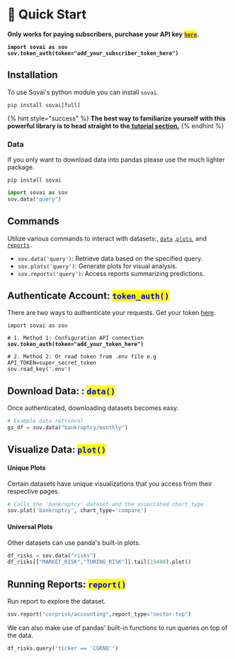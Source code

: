 # 🚀 Quick Start

**Only works for paying subscribers, purchase your API key** [<mark style="color:purple;">**`here`**</mark>](https://sov.ai/subscribe)**.**&#x20;

<pre class="language-python"><code class="lang-python"><strong>import sovai as sov
</strong><strong>sov.token_auth(token="add_your_subscriber_token_here")
</strong></code></pre>

## Installation

To use Sovai's python module you can install `sovai`.

```
pip install sovai[full]
```

{% hint style="success" %}
**The best way to familiarize yourself with this powerful library is to head straight to the**[ **tutorial section.**](tutorials.md)
{% endhint %}

### Data

If you only want to download data into pandas please use the much lighter package.&#x20;

```
pip install sovai
```

```python
import sovai as sov
sov.data("query")
```

## Commands

Utilize various commands to interact with datasets:, [`data`](quickstart.md#download-datasets) ,[`plots`](quickstart.md#visualizing-data), and [`reports`](quickstart.md#running-reports)`.`

* `sov.data('query')`: Retrieve data based on the specified query.
* `sov.plots('query')`: Generate plots for visual analysis.
* `sov.reports('query')`: Access reports summarizing predictions.

## Authenticate Account: <mark style="color:blue;">`token_auth()`</mark>

There are two ways to authenticate your requests. Get your token [here](https://sov.ai/home).

<pre class="language-python"><code class="lang-python">import sovai as sov

# 1. Method 1: Configuration API connection
<strong>sov.token_auth(token="add_your_token_here")
</strong>
# 2. Method 2: Or read token from .env file e.g API_TOKEN=super_secret_token
sov.read_key('.env')
</code></pre>

## Download Data: : <mark style="color:blue;">`data()`</mark>

Once authenticated, downloading datasets becomes easy.

```python
# Example data retrieval
gs_df = sov.data("bankruptcy/monthly")
```

## Visualize Data: <mark style="color:blue;">`plot()`</mark>

#### Unique Plots

Certain datasets have unique visualizations that you access from their respective pages.

```python
# Calls the 'bankruptcy' dataset and the associated chart_type
sov.plot('bankruptcy', chart_type='compare')
```

#### Universal Plots

Other datasets can use panda's built-in plots.

```python
df_risks = sov.data("risks")
df_risks[["MARKET_RISK","TURING_RISK"]].tail(15400).plot()
```

## Running Reports: <mark style="color:blue;">`report()`</mark>

Run report to explore the dataset.

```python
sov.report("corprisk/accounting",report_type="sector-top")
```

We can also make use of pandas' built-in functions to run queries on top of the data.

```python
df_risks.query("ticker == 'CGRNQ'")
```

